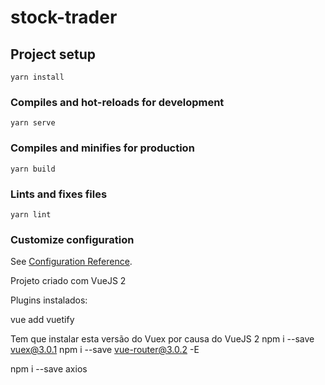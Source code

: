 # stock-trader

## Project setup
```
yarn install
```

### Compiles and hot-reloads for development
```
yarn serve
```

### Compiles and minifies for production
```
yarn build
```

### Lints and fixes files
```
yarn lint
```

### Customize configuration
See [Configuration Reference](https://cli.vuejs.org/config/).


Projeto criado com VueJS 2

Plugins instalados:

vue add vuetify


Tem que instalar esta versão do Vuex por causa do VueJS 2
npm i --save vuex@3.0.1
npm i --save vue-router@3.0.2 -E

npm i --save axios
